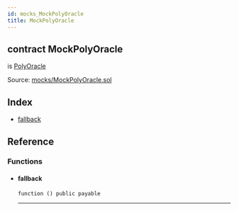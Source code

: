 ```yaml
---
id: mocks_MockPolyOracle
title: MockPolyOracle
---
```


<div class="contract-doc"><div class="contract"><h2 class="contract-header"><span class="contract-kind">contract</span> MockPolyOracle</h2><p class="base-contracts"><span>is</span> <a href="oracles_PolyOracle.html">PolyOracle</a></p><div class="source">Source: <a href="git+https://github.com/PolymathNetwork/polymath-core/blob/v1.4.0/contracts/mocks/MockPolyOracle.sol" target="_blank">mocks/MockPolyOracle.sol</a></div></div><div class="index"><h2>Index</h2><ul><li><a href="mocks_MockPolyOracle.html#">fallback</a></li></ul></div><div class="reference"><h2>Reference</h2><div class="functions"><h3>Functions</h3><ul><li><div class="item function"><span id="fallback" class="anchor-marker"></span><h4 class="name">fallback</h4><div class="body"><code class="signature">function <strong></strong><span>() </span><span>public </span><span>payable </span></code><hr/></div></div></li></ul></div></div></div>
